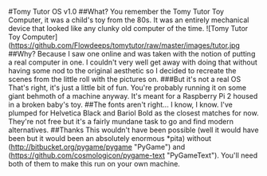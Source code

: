 #Tomy Tutor OS v1.0
##What?
You remember the Tomy Tutor Toy Computer, it was a child's toy from the 80s. It was an entirely mechanical device that looked like any clunky old computer of the time.
![Tomy Tutor Toy Computer](https://github.com/Flowdeeps/tomytutor/raw/master/images/tutor.jpg
##Why?
Because I saw one online and was taken with the notion of putting a real computer in one. I couldn't very well get away with doing that without having some nod to the original aesthetic so I decided to recreate the scenes from the little roll with the pictures on.
###But it's not a real OS
That's right, it's just a little bit of fun. You're probably running it on some giant behmoth of a machine anyway. It's meant for a Raspberry Pi 2 housed in a broken baby's toy.
##The fonts aren't right...
I know, I know. I've plumped for Helvetica Black and Bariol Bold as the closest matches for now. They're not free but it's a fairly mundane task to go and find modern alternatives.
##Thanks
This wouldn't have been possible (well it would have been but it would been an absolutely enormous *pita) without (http://bitbucket.org/pygame/pygame "PyGame") and (https://github.com/cosmologicon/pygame-text "PyGameText").
You'll need both of them to make this run on your own machine.
